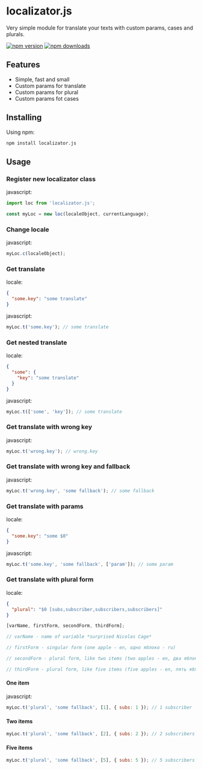 # localizator.js

Very simple module for translate your texts with custom params, cases and plurals.

[![npm version](https://img.shields.io/npm/v/localizator.js.svg?style=flat-square)](https://www.npmjs.org/package/localizator.js)
[![npm downloads](https://img.shields.io/npm/dm/localizator.js.svg?style=flat-square)](http://npm-stat.com/charts.html?package=localizator.js)

## Features

- Simple, fast and small
- Custom params for translate
- Custom params for plural
- Custom params fot cases

## Installing

Using npm:

```bash
npm install localizator.js
```

## Usage

### Register new localizator class

javascript:

```js
import loc from 'localizator.js';

const myLoc = new loc(localeObject, currentLanguage);
```

### Change locale

javascript:

```js
myLoc.c(localeObject);
```

### Get translate

locale:

```json
{
  "some.key": "some translate"
}
```

javascript:

```js
myLoc.t('some.key'); // some translate
```

### Get nested translate

locale:

```json
{
  "some": {
    "key": "some translate"
  }
}
```

javascript:

```js
myLoc.t(['some', 'key']); // some translate
```

### Get translate with wrong key

javascript:

```js
myLoc.t('wrong.key'); // wrong.key
```

### Get translate with wrong key and fallback

javascript:

```js
myLoc.t('wrong.key', 'some fallback'); // some fallback
```

### Get translate with params

locale:

```json
{
  "some.key": "some $0"
}
```

javascript:

```js
myLoc.t('some.key', 'some fallback', ['param']); // some param
```

### Get translate with plural form

locale:

```json
{
  "plural": "$0 [subs,subscriber,subscribers,subscribers]"
}
```

```js
[varName, firstForm, secondForm, thirdForm];

// varName - name of variable *surprised Nicolas Cage*

// firstForm - singular form (one apple - en, одно яблоко - ru)

// secondForm - plural form, like two items (two apples - en, два яблока - ru)

// thirdForm - plural form, like five items (five apples - en, пять яблок - ru)
```

#### One item

javascript:

```js
myLoc.t('plural', 'some fallback', [1], { subs: 1 }); // 1 subscriber
```

#### Two items

```js
myLoc.t('plural', 'some fallback', [2], { subs: 2 }); // 2 subscribers
```

#### Five items

```js
myLoc.t('plural', 'some fallback', [5], { subs: 5 }); // 5 subscribers
```
